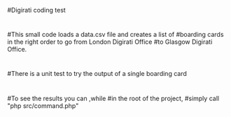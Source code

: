 #Digirati coding test
#
#This small code loads a data.csv file and creates a list of #boarding cards in the right order to go from London Digirati Office #to Glasgow Digirati Office.
#
#There is a unit test to try the output of a single boarding card
#
#To see the results you can ,while #in the root of the project, #simply call "php src/command.php"
